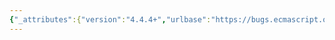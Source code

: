 ```yaml
---
{"_attributes":{"version":"4.4.4+","urlbase":"https://bugs.ecmascript.org/","maintainer":"dherman@mozilla.com"},"bug":{"bug_id":4515,"creation_ts":"2015-08-21 14:14:00 -0700","short_desc":"23.2.5.3 Properties of Set Iterator Instances, Table 51: Kind \"key\" never used","delta_ts":"2015-08-21 14:14:21 -0700","product":"ECMA-262 Edition 6","component":"technical issues","version":"unspecified","rep_platform":"All","op_sys":"All","bug_status":"CONFIRMED","priority":"Normal","bug_severity":"normal","everconfirmed":true,"reporter":{"uid":"andrebargull","name":"André Bargull"},"assigned_to":{"uid":"allen","name":"Allen Wirfs-Brock"},"long_desc":{"commentid":14676,"comment_count":0,"who":{"uid":"andrebargull","name":"André Bargull"},"bug_when":"2015-08-21 14:14:21 -0700","thetext":"23.2.5.3 Properties of Set Iterator Instances\n\nTable 51 — Internal Slots of Set Iterator Instances\n\nIt's not necessary to allow \"key\" in [[SetIterationKind]], that value is never used."}}}
---
```

